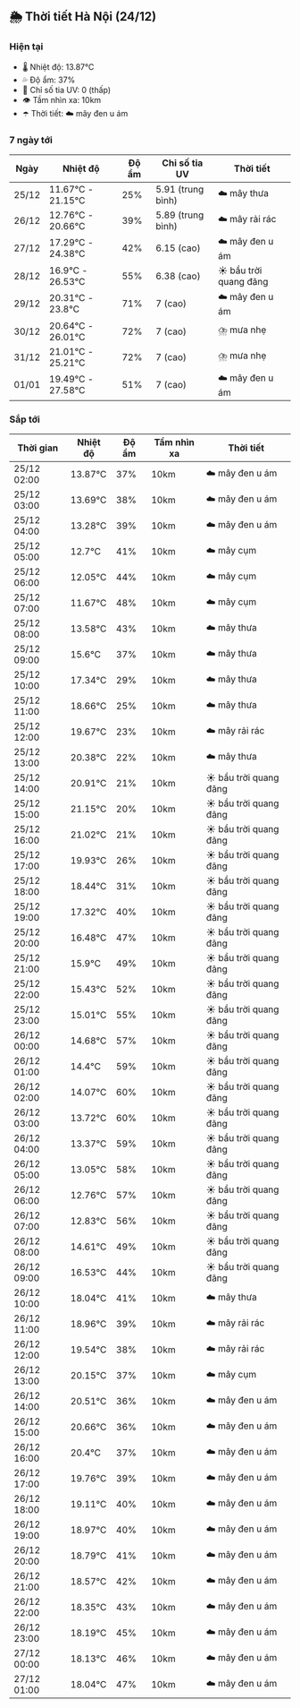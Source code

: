 ## 🌦️ Thời tiết Hà Nội (24/12)

### Hiện tại

- 🌡️ Nhiệt độ: 13.87℃
- 💦 Độ ẩm: 37%
- 🌟 Chỉ số tia UV: 0 (thấp)
- 👁️ Tầm nhìn xa: 10km
- ☂️ Thời tiết: ☁️ mây đen u ám

### 7 ngày tới

| Ngày | Nhiệt độ | Độ ẩm | Chỉ số tia UV | Thời tiết |
| --- | --- | --- | --- | --- |
| 25/12 | 11.67℃ - 21.15℃ | 25% | 5.91 (trung bình) | ☁️ mây thưa |
| 26/12 | 12.76℃ - 20.66℃ | 39% | 5.89 (trung bình) | ☁️ mây rải rác |
| 27/12 | 17.29℃ - 24.38℃ | 42% | 6.15 (cao) | ☁️ mây đen u ám |
| 28/12 | 16.9℃ - 26.53℃ | 55% | 6.38 (cao) | ☀️ bầu trời quang đãng |
| 29/12 | 20.31℃ - 23.8℃ | 71% | 7 (cao) | ☁️ mây đen u ám |
| 30/12 | 20.64℃ - 26.01℃ | 72% | 7 (cao) | ⛈️ mưa nhẹ |
| 31/12 | 21.01℃ - 25.21℃ | 72% | 7 (cao) | ⛈️ mưa nhẹ |
| 01/01 | 19.49℃ - 27.58℃ | 51% | 7 (cao) | ☁️ mây đen u ám |

### Sắp tới

| Thời gian | Nhiệt độ | Độ ẩm | Tầm nhìn xa | Thời tiết |
| --- | --- | --- | --- | --- |
| 25/12 02:00 | 13.87℃ | 37% | 10km | ☁️ mây đen u ám |
| 25/12 03:00 | 13.69℃ | 38% | 10km | ☁️ mây đen u ám |
| 25/12 04:00 | 13.28℃ | 39% | 10km | ☁️ mây đen u ám |
| 25/12 05:00 | 12.7℃ | 41% | 10km | ☁️ mây cụm |
| 25/12 06:00 | 12.05℃ | 44% | 10km | ☁️ mây cụm |
| 25/12 07:00 | 11.67℃ | 48% | 10km | ☁️ mây cụm |
| 25/12 08:00 | 13.58℃ | 43% | 10km | ☁️ mây thưa |
| 25/12 09:00 | 15.6℃ | 37% | 10km | ☁️ mây thưa |
| 25/12 10:00 | 17.34℃ | 29% | 10km | ☁️ mây thưa |
| 25/12 11:00 | 18.66℃ | 25% | 10km | ☁️ mây thưa |
| 25/12 12:00 | 19.67℃ | 23% | 10km | ☁️ mây rải rác |
| 25/12 13:00 | 20.38℃ | 22% | 10km | ☁️ mây thưa |
| 25/12 14:00 | 20.91℃ | 21% | 10km | ☀️ bầu trời quang đãng |
| 25/12 15:00 | 21.15℃ | 20% | 10km | ☀️ bầu trời quang đãng |
| 25/12 16:00 | 21.02℃ | 21% | 10km | ☀️ bầu trời quang đãng |
| 25/12 17:00 | 19.93℃ | 26% | 10km | ☀️ bầu trời quang đãng |
| 25/12 18:00 | 18.44℃ | 31% | 10km | ☀️ bầu trời quang đãng |
| 25/12 19:00 | 17.32℃ | 40% | 10km | ☀️ bầu trời quang đãng |
| 25/12 20:00 | 16.48℃ | 47% | 10km | ☀️ bầu trời quang đãng |
| 25/12 21:00 | 15.9℃ | 49% | 10km | ☀️ bầu trời quang đãng |
| 25/12 22:00 | 15.43℃ | 52% | 10km | ☀️ bầu trời quang đãng |
| 25/12 23:00 | 15.01℃ | 55% | 10km | ☀️ bầu trời quang đãng |
| 26/12 00:00 | 14.68℃ | 57% | 10km | ☀️ bầu trời quang đãng |
| 26/12 01:00 | 14.4℃ | 59% | 10km | ☀️ bầu trời quang đãng |
| 26/12 02:00 | 14.07℃ | 60% | 10km | ☀️ bầu trời quang đãng |
| 26/12 03:00 | 13.72℃ | 60% | 10km | ☀️ bầu trời quang đãng |
| 26/12 04:00 | 13.37℃ | 59% | 10km | ☀️ bầu trời quang đãng |
| 26/12 05:00 | 13.05℃ | 58% | 10km | ☀️ bầu trời quang đãng |
| 26/12 06:00 | 12.76℃ | 57% | 10km | ☀️ bầu trời quang đãng |
| 26/12 07:00 | 12.83℃ | 56% | 10km | ☀️ bầu trời quang đãng |
| 26/12 08:00 | 14.61℃ | 49% | 10km | ☀️ bầu trời quang đãng |
| 26/12 09:00 | 16.53℃ | 44% | 10km | ☀️ bầu trời quang đãng |
| 26/12 10:00 | 18.04℃ | 41% | 10km | ☁️ mây thưa |
| 26/12 11:00 | 18.96℃ | 39% | 10km | ☁️ mây rải rác |
| 26/12 12:00 | 19.54℃ | 38% | 10km | ☁️ mây rải rác |
| 26/12 13:00 | 20.15℃ | 37% | 10km | ☁️ mây cụm |
| 26/12 14:00 | 20.51℃ | 36% | 10km | ☁️ mây đen u ám |
| 26/12 15:00 | 20.66℃ | 36% | 10km | ☁️ mây đen u ám |
| 26/12 16:00 | 20.4℃ | 37% | 10km | ☁️ mây đen u ám |
| 26/12 17:00 | 19.76℃ | 39% | 10km | ☁️ mây đen u ám |
| 26/12 18:00 | 19.11℃ | 40% | 10km | ☁️ mây đen u ám |
| 26/12 19:00 | 18.97℃ | 40% | 10km | ☁️ mây đen u ám |
| 26/12 20:00 | 18.79℃ | 41% | 10km | ☁️ mây đen u ám |
| 26/12 21:00 | 18.57℃ | 42% | 10km | ☁️ mây đen u ám |
| 26/12 22:00 | 18.35℃ | 43% | 10km | ☁️ mây đen u ám |
| 26/12 23:00 | 18.19℃ | 45% | 10km | ☁️ mây đen u ám |
| 27/12 00:00 | 18.13℃ | 46% | 10km | ☁️ mây đen u ám |
| 27/12 01:00 | 18.04℃ | 47% | 10km | ☁️ mây đen u ám |
